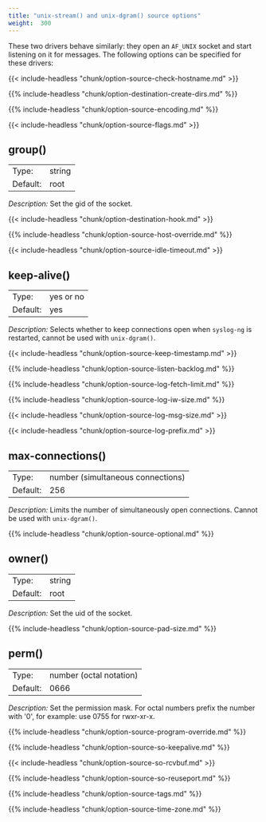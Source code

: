 ```yaml
---
title: "unix-stream() and unix-dgram() source options"
weight:  300
---
```

<!-- DISCLAIMER: This file is based on the syslog-ng Open Source Edition documentation https://github.com/balabit/syslog-ng-ose-guides/commit/2f4a52ee61d1ea9ad27cb4f3168b95408fddfdf2 and is used under the terms of The syslog-ng Open Source Edition Documentation License. The file has been modified by Axoflow. -->

These two drivers behave similarly: they open an `AF_UNIX` socket and start listening on it for messages. The following options can be specified for these drivers:

{{< include-headless "chunk/option-source-check-hostname.md" >}}

{{% include-headless "chunk/option-destination-create-dirs.md" %}}

{{% include-headless "chunk/option-source-encoding.md" %}}

{{< include-headless "chunk/option-source-flags.md" >}}


## group()

|          |        |
| -------- | ------ |
| Type:    | string |
| Default: | root   |

*Description:* Set the gid of the socket.


{{< include-headless "chunk/option-destination-hook.md" >}}

{{% include-headless "chunk/option-source-host-override.md" %}}

{{< include-headless "chunk/option-source-idle-timeout.md" >}}

## keep-alive()

|          |           |
| -------- | --------- |
| Type:    | yes or no |
| Default: | yes       |

*Description:* Selects whether to keep connections open when `syslog-ng` is restarted, cannot be used with `unix-dgram()`.


{{< include-headless "chunk/option-source-keep-timestamp.md" >}}

{{% include-headless "chunk/option-source-listen-backlog.md" %}}

{{% include-headless "chunk/option-source-log-fetch-limit.md" %}}

{{% include-headless "chunk/option-source-log-iw-size.md" %}}

{{< include-headless "chunk/option-source-log-msg-size.md" >}}

{{< include-headless "chunk/option-source-log-prefix.md" >}}


## max-connections()

|          |                                   |
| -------- | --------------------------------- |
| Type:    | number (simultaneous connections) |
| Default: | 256                               |

*Description:* Limits the number of simultaneously open connections. Cannot be used with `unix-dgram()`.


{{% include-headless "chunk/option-source-optional.md" %}}


## owner()

|          |        |
| -------- | ------ |
| Type:    | string |
| Default: | root   |

*Description:* Set the uid of the socket.


{{% include-headless "chunk/option-source-pad-size.md" %}}


## perm()

|          |                         |
| -------- | ----------------------- |
| Type:    | number (octal notation) |
| Default: | 0666                    |

*Description:* Set the permission mask. For octal numbers prefix the number with '0', for example: use 0755 for rwxr-xr-x.


{{% include-headless "chunk/option-source-program-override.md" %}}

{{% include-headless "chunk/option-source-so-keepalive.md" %}}

{{< include-headless "chunk/option-source-so-rcvbuf.md" >}}

{{% include-headless "chunk/option-source-so-reuseport.md" %}}

{{% include-headless "chunk/option-source-tags.md" %}}

{{% include-headless "chunk/option-source-time-zone.md" %}}
